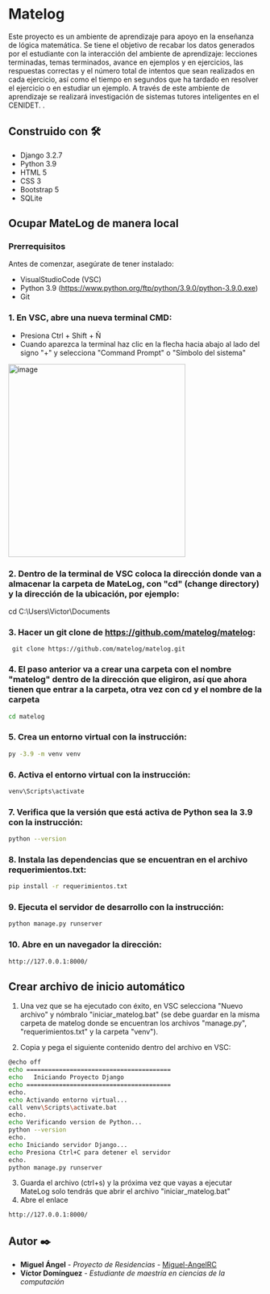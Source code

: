 # Matelog

Este proyecto es un ambiente de aprendizaje para apoyo en la enseñanza de lógica matemática. 
Se tiene el objetivo de recabar los datos generados por el estudiante con la interacción del ambiente de aprendizaje: lecciones terminadas, temas terminados, avance en ejemplos y en ejercicios, las respuestas correctas y el número total de intentos que sean realizados en cada ejercicio, así como el tiempo en segundos que ha tardado en resolver el ejercicio o en estudiar un ejemplo. A través de este ambiente de aprendizaje se realizará investigación de sistemas tutores inteligentes en el CENIDET.
.

## Construido con 🛠️
* Django 3.2.7
* Python 3.9
* HTML 5
* CSS 3
* Bootstrap 5
* SQLite

## Ocupar MateLog de manera local

### Prerrequisitos
Antes de comenzar, asegúrate de tener instalado:
  - VisualStudioCode (VSC)
  - Python 3.9 (https://www.python.org/ftp/python/3.9.0/python-3.9.0.exe)
  - Git
    
### 1. En VSC, abre una nueva terminal CMD:
  - Presiona Ctrl + Shift  + Ñ
  - Cuando aparezca la terminal haz clic en la flecha hacia abajo al lado del signo "+" y selecciona "Command Prompt" o "Símbolo del sistema"
   <img width="351" height="382" alt="image" src="https://github.com/user-attachments/assets/77da6291-c1ed-4fb5-b2cf-4e8811360946" />
   
### 2. Dentro de la terminal de VSC coloca la dirección donde van a almacenar la carpeta de MateLog, con "cd" (change directory) y la dirección de la ubicación, por ejemplo:
  cd C:\Users\Victor\Documents 

### 3. Hacer un git clone de https://github.com/matelog/matelog:
     git clone https://github.com/matelog/matelog.git

### 4. El paso anterior va a crear una carpeta con el nombre "matelog" dentro de la dirección que eligiron, así que ahora tienen que entrar a la carpeta, otra vez con cd y el nombre de la carpeta
```bash
cd matelog
```
### 5. Crea un entorno virtual con la instrucción:
```bash
py -3.9 -m venv venv 
```

### 6. Activa el entorno virtual con la instrucción:
```bash
venv\Scripts\activate
```
### 7. Verifica que la versión que está activa de Python sea la 3.9 con la instrucción:
```bash
python --version
```
### 8. Instala las dependencias que se encuentran en el archivo requerimientos.txt:
```bash
pip install -r requerimientos.txt
```
### 9. Ejecuta el servidor de desarrollo con la instrucción:
```bash
python manage.py runserver
```
### 10. Abre en un navegador la dirección:
```bash
http://127.0.0.1:8000/
```


## Crear archivo de inicio automático

1. Una vez que se ha ejecutado con éxito, en VSC selecciona "Nuevo archivo" y nómbralo "iniciar_matelog.bat" (se debe guardar en la misma carpeta de matelog donde se encuentran los archivos "manage.py", "requerimientos.txt" y la carpeta "venv").

2. Copia y pega el siguiente contenido dentro del archivo en VSC:

```bash
@echo off
echo ========================================
echo   Iniciando Proyecto Django
echo ========================================
echo.
echo Activando entorno virtual...
call venv\Scripts\activate.bat
echo.
echo Verificando version de Python...
python --version
echo.
echo Iniciando servidor Django...
echo Presiona Ctrl+C para detener el servidor
echo.
python manage.py runserver
```
3. Guarda el archivo (ctrl+s) y la próxima vez que vayas a ejecutar MateLog solo tendrás que abrir el archivo "iniciar_matelog.bat"
4. Abre el enlace
```bash
http://127.0.0.1:8000/
```

## Autor ✒️

* **Miguel Ángel** - *Proyecto de Residencias* - [Miguel-AngelRC](https://github.com/Miguel-AngelRC)
* **Víctor Domínguez** - *Estudiante de maestría en ciencias de la computación*
